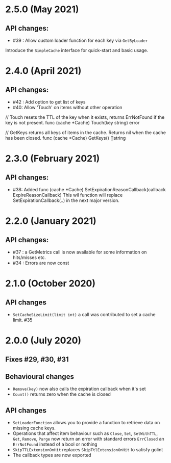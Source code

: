 # 2.5.0 (May 2021)

## API changes:

* #39 : Allow custom loader function for each key via `GetByLoader`

Introduce the `SimpleCache` interface for quick-start and basic usage.

# 2.4.0 (April 2021)

## API changes:

* #42 : Add option to get list of keys
* #40: Allow 'Touch' on items without other operation

// Touch resets the TTL of the key when it exists, returns ErrNotFound if the key is not present.
func (cache *Cache) Touch(key string) error 

// GetKeys returns all keys of items in the cache. Returns nil when the cache has been closed.
func (cache *Cache) GetKeys() []string 

# 2.3.0 (February 2021)

## API changes:

* #38: Added func (cache *Cache) SetExpirationReasonCallback(callback ExpireReasonCallback) This wil function will replace SetExpirationCallback(..) in the next major version.

# 2.2.0 (January 2021)

## API changes:

* #37 : a GetMetrics call is now available for some information on hits/misses etc.
*  #34 : Errors are now const

# 2.1.0 (October 2020)

## API changes

* `SetCacheSizeLimit(limit int)` a call  was contributed to set a cache limit. #35

# 2.0.0 (July 2020)

## Fixes #29, #30, #31

## Behavioural changes

* `Remove(key)` now also calls the expiration callback when it's set
* `Count()` returns zero when the cache is closed

## API changes

* `SetLoaderFunction` allows you to provide a function to retrieve data on missing cache keys.
* Operations that affect item behaviour such as `Close`, `Set`, `SetWithTTL`, `Get`, `Remove`, `Purge` now return an error with standard errors `ErrClosed` an `ErrNotFound` instead of a bool or nothing
* `SkipTTLExtensionOnHit` replaces `SkipTtlExtensionOnHit` to satisfy golint
* The callback types are now exported
